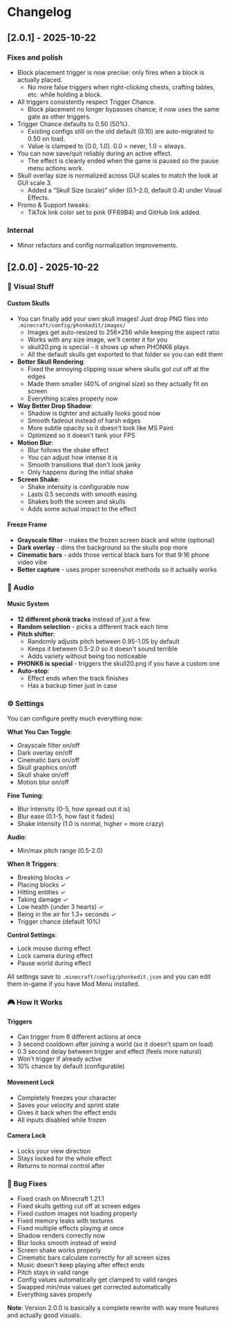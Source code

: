 # Changelog

## [2.0.1] - 2025-10-22

### Fixes and polish

- Block placement trigger is now precise: only fires when a block is actually placed.
  - No more false triggers when right-clicking chests, crafting tables, etc. while holding a block.
- All triggers consistently respect Trigger Chance.
  - Block placement no longer bypasses chance; it now uses the same gate as other triggers.
- Trigger Chance defaults to 0.50 (50%).
  - Existing configs still on the old default (0.10) are auto-migrated to 0.50 on load.
  - Value is clamped to [0.0, 1.0]. 0.0 = never, 1.0 = always.
- You can now save/quit reliably during an active effect.
  - The effect is cleanly ended when the game is paused so the pause menu actions work.
- Skull overlay size is normalized across GUI scales to match the look at GUI scale 3.
  - Added a “Skull Size (scale)” slider (0.1–2.0, default 0.4) under Visual Effects.
- Promo & Support tweaks:
  - TikTok link color set to pink (FF69B4) and GitHub link added.

### Internal

- Minor refactors and config normalization improvements.

## [2.0.0] - 2025-10-22

### 🎨 Visual Stuff

#### Custom Skulls
- You can finally add your own skull images! Just drop PNG files into `.minecraft/config/phonkedit/images/`
  - Images get auto-resized to 256×256 while keeping the aspect ratio
  - Works with any size image, we'll center it for you
  - skull20.png is special - it shows up when PHONK6 plays
  - All the default skulls get exported to that folder so you can edit them
- **Better Skull Rendering**:
  - Fixed the annoying clipping issue where skulls got cut off at the edges
  - Made them smaller (40% of original size) so they actually fit on screen
  - Everything scales properly now
- **Way Better Drop Shadow**:
  - Shadow is tighter and actually looks good now
  - Smooth fadeout instead of harsh edges
  - More subtle opacity so it doesn't look like MS Paint
  - Optimized so it doesn't tank your FPS
- **Motion Blur**:
  - Blur follows the shake effect
  - You can adjust how intense it is
  - Smooth transitions that don't look janky
  - Only happens during the initial shake
- **Screen Shake**:
  - Shake intensity is configurable now
  - Lasts 0.5 seconds with smooth easing
  - Shakes both the screen and skulls
  - Adds some actual impact to the effect

#### Freeze Frame
- **Grayscale filter** - makes the frozen screen black and white (optional)
- **Dark overlay** - dims the background so the skulls pop more
- **Cinematic bars** - adds those vertical black bars for that 9:16 phone video vibe
- **Better capture** - uses proper screenshot methods so it actually works

### 🎵 Audio

#### Music System
- **12 different phonk tracks** instead of just a few
- **Random selection** - picks a different track each time
- **Pitch shifter**:
  - Randomly adjusts pitch between 0.95-1.05 by default
  - Keeps it between 0.5-2.0 so it doesn't sound terrible
  - Adds variety without being too noticeable
- **PHONK6 is special** - triggers the skull20.png if you have a custom one
- **Auto-stop**:
  - Effect ends when the track finishes
  - Has a backup timer just in case

### ⚙️ Settings

You can configure pretty much everything now:

**What You Can Toggle**:
- Grayscale filter on/off
- Dark overlay on/off
- Cinematic bars on/off
- Skull graphics on/off
- Skull shake on/off
- Motion blur on/off

**Fine Tuning**:
- Blur intensity (0-5, how spread out it is)
- Blur ease (0.1-5, how fast it fades)
- Shake intensity (1.0 is normal, higher = more crazy)

**Audio**:
- Min/max pitch range (0.5-2.0)

**When It Triggers**:
- Breaking blocks ✓
- Placing blocks ✓
- Hitting entities ✓
- Taking damage ✓
- Low health (under 3 hearts) ✓
- Being in the air for 1.3+ seconds ✓
- Trigger chance (default 10%)

**Control Settings**:
- Lock mouse during effect
- Lock camera during effect
- Pause world during effect

All settings save to `.minecraft/config/phonkedit.json` and you can edit them in-game if you have Mod Menu installed.

### 🎮 How It Works

#### Triggers
- Can trigger from 6 different actions at once
- 3 second cooldown after joining a world (so it doesn't spam on load)
- 0.3 second delay between trigger and effect (feels more natural)
- Won't trigger if already active
- 10% chance by default (configurable)

#### Movement Lock
- Completely freezes your character
- Saves your velocity and sprint state
- Gives it back when the effect ends
- All inputs disabled while frozen

#### Camera Lock
- Locks your view direction
- Stays locked for the whole effect
- Returns to normal control after

### 🐛 Bug Fixes

- Fixed crash on Minecraft 1.21.1
- Fixed skulls getting cut off at screen edges
- Fixed custom images not loading properly
- Fixed memory leaks with textures
- Fixed multiple effects playing at once
- Shadow renders correctly now
- Blur looks smooth instead of weird
- Screen shake works properly
- Cinematic bars calculate correctly for all screen sizes
- Music doesn't keep playing after effect ends
- Pitch stays in valid range
- Config values automatically get clamped to valid ranges
- Swapped min/max values get corrected automatically
- Everything saves properly



**Note**: Version 2.0.0 is basically a complete rewrite with way more features and actually good visuals.
